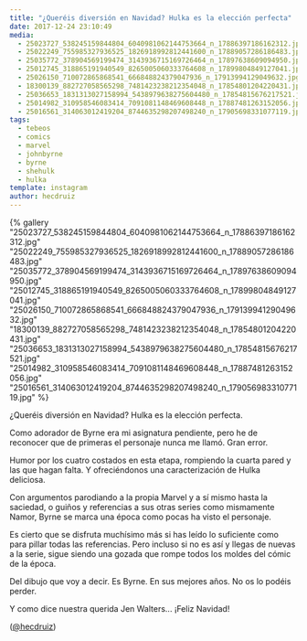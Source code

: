 ```yaml
---
title: "¿Queréis diversión en Navidad? Hulka es la elección perfecta"
date: 2017-12-24 23:10:49
media: 
  - 25023727_538245159844804_6040981062144753664_n_17886397186162312.jpg
  - 25022249_755985327936525_1826918992812441600_n_17889057286186483.jpg
  - 25035772_378904569199474_3143936715169726464_n_17897638609094950.jpg
  - 25012745_318865191940549_8265005060333764608_n_17899804849127041.jpg
  - 25026150_710072865868541_666848824379047936_n_17913994129049632.jpg
  - 18300139_882727058565298_7481423238212354048_n_17854801204220431.jpg
  - 25036653_1831313027158994_5438979638275604480_n_17854815676217521.jpg
  - 25014982_310958546083414_7091081148469608448_n_17887481263152056.jpg
  - 25016561_314063012419204_8744635298207498240_n_17905698331077119.jpg
tags: 
  - tebeos
  - comics
  - marvel
  - johnbyrne
  - byrne
  - shehulk
  - hulka
template: instagram
author: hecdruiz
---
```


{% gallery "25023727_538245159844804_6040981062144753664_n_17886397186162312.jpg" "25022249_755985327936525_1826918992812441600_n_17889057286186483.jpg" "25035772_378904569199474_3143936715169726464_n_17897638609094950.jpg" "25012745_318865191940549_8265005060333764608_n_17899804849127041.jpg" "25026150_710072865868541_666848824379047936_n_17913994129049632.jpg" "18300139_882727058565298_7481423238212354048_n_17854801204220431.jpg" "25036653_1831313027158994_5438979638275604480_n_17854815676217521.jpg" "25014982_310958546083414_7091081148469608448_n_17887481263152056.jpg" "25016561_314063012419204_8744635298207498240_n_17905698331077119.jpg" %}

¿Queréis diversión en Navidad? Hulka es la elección perfecta.

Como adorador de Byrne era mi asignatura pendiente, pero he de reconocer que de primeras el personaje nunca me llamó. Gran error.

Humor por los cuatro costados en esta etapa, rompiendo la cuarta pared y las que hagan falta. Y ofreciéndonos una caracterización de Hulka deliciosa.

Con argumentos parodiando a la propia Marvel y a sí mismo hasta la saciedad,  o guiños y referencias a sus otras series como mismamente Namor, Byrne se marca una época como pocas ha visto el personaje.

Es cierto que se disfruta muchísimo más si has leído lo suficiente como para pillar todas las referencias. Pero incluso si no es así y llegas de nuevas a la serie, sigue siendo una gozada que rompe todos los moldes del cómic de la época.

Del dibujo que voy a decir. Es Byrne. En sus mejores años. No os lo podéis perder.

Y como dice nuestra querida Jen Walters... ¡Feliz Navidad!

([@hecdruiz](https://instagram.com/hecdruiz))
